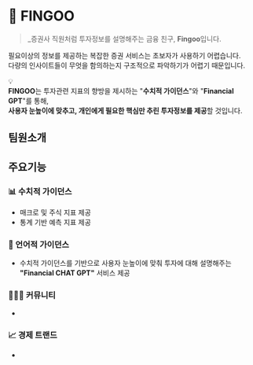# 🐧 FINGOO
> _증권사 직원처럼 투자정보를 설명해주는 금융 친구, **Fingoo**입니다.

필요이상의 정보를 제공하는 복잡한 증권 서비스는 초보자가 사용하기 어렵습니다.  
다량의 인사이트들이 무엇을 함의하는지 구조적으로 파악하기가 어렵기 때문입니다.

💡  
**FINGOO**는 투자관련 지표의 향방을 제시하는 "**수치적 가이던스**"와 "**Financial GPT**"를 통해,  
**사용자 눈높이에 맞추고, 개인에게 필요한 핵심만 추린 투자정보를 제공**할 것입니다.
## 팀원소개
## 주요기능
### 📊 수치적 가이던스
- 매크로 및 주식 지표 제공
- 통계 기반 예측 지표 제공
### 🤖 언어적 가이던스
- 수치적 가이던스를 기반으로 사용자 눈높이에 맞춰 투자에 대해 설명해주는 **"Financial CHAT GPT"** 서비스 제공
### 💁🏻‍♂️ 커뮤니티
- 
### 📈 경제 트랜드
- 
